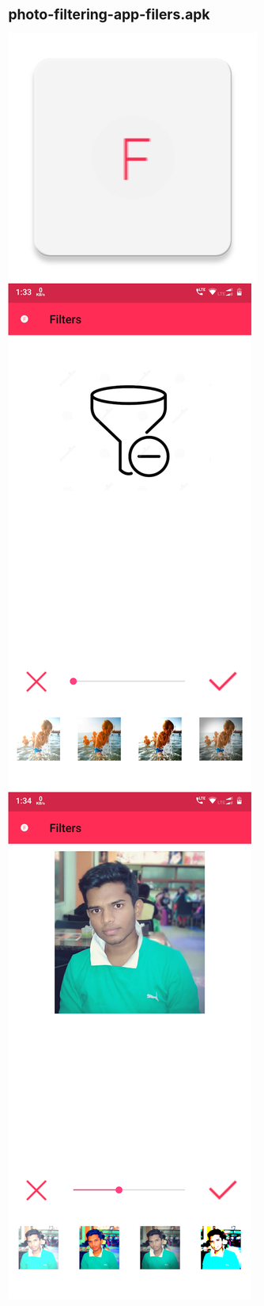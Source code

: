 # photo-filtering-app-filers.apk
![alt text](https://github.com/AbhijeetBharti/photo-filtering-app-filers.apk/blob/master/ic_launcher-web.png?raw=true)
![alt text](https://github.com/AbhijeetBharti/photo-filtering-app-filers.apk/blob/master/Screenshot_20190123-013331.png?raw=true)
![alt text](https://github.com/AbhijeetBharti/photo-filtering-app-filers.apk/blob/master/Screenshot_20190123-013420.png?raw=true)
